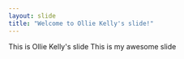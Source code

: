 ```yaml
---
layout: slide
title: "Welcome to Ollie Kelly's slide!"
---
```

This is Ollie Kelly's slide
This is my awesome slide

